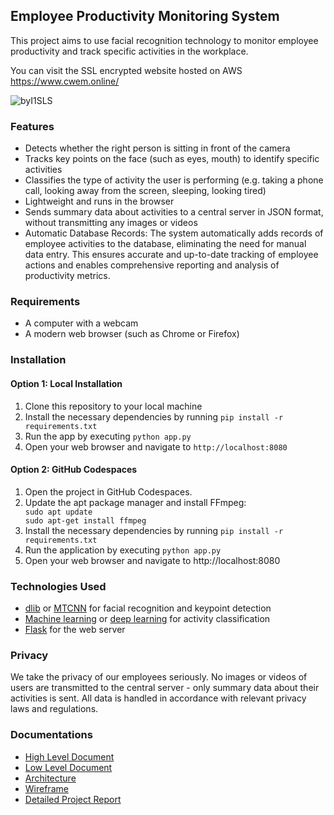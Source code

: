 <h2>Employee Productivity Monitoring System</h2>
<p>This project aims to use facial recognition technology to monitor employee productivity and track specific activities in the workplace.</p>
<p>You can visit the SSL encrypted website hosted on AWS <a href='https://www.cwem.online'>https://www.cwem.online/</a> </p>

![byI1SLS](https://github.com/RitikDutta/Company-work-environment-management/assets/30226719/18f4dd2e-bbc5-4e9c-bf02-24a25f73b259)


<h3>Features</h3>
<ul>
  <li>Detects whether the right person is sitting in front of the camera</li>
  <li>Tracks key points on the face (such as eyes, mouth) to identify specific activities</li>
  <li>Classifies the type of activity the user is performing (e.g. taking a phone call, looking away from the screen, sleeping, looking tired)</li>
  <li>Lightweight and runs in the browser</li>
  <li>Sends summary data about activities to a central server in JSON format, without transmitting any images or videos</li>
  <li>Automatic Database Records: The system automatically adds records of employee activities to the database, eliminating the need for manual data entry. This ensures accurate and up-to-date tracking of employee actions and enables comprehensive reporting and analysis of productivity metrics.
</li>
</ul>
<h3>Requirements</h3>
<ul>
  <li>A computer with a webcam</li>
  <li>A modern web browser (such as Chrome or Firefox)</li>
</ul>
<h3>Installation</h3>
<h4>
Option 1: Local Installation
</h4>
<ol>
  <li>Clone this repository to your local machine</li>
  <li>Install the necessary dependencies by running <code>pip install -r requirements.txt</code></li>
  <li>Run the app by executing <code>python app.py</code></li>
  <li>Open your web browser and navigate to <code>http://localhost:8080</code></li>
</ol>
<h4>
Option 2: GitHub Codespaces
</h4>
<ol>
<li>Open the project in GitHub Codespaces.</li>
<li>Update the apt package manager and install FFmpeg:</li>
  <code>sudo apt update
sudo apt-get install ffmpeg</code>
<li>Install the necessary dependencies by running <code>pip install -r requirements.txt</code></li>
<li>Run the application by executing <code>python app.py</code></li>
<li>Open your web browser and navigate to http://localhost:8080</li>
</ol>
<h3>Technologies Used</h3>
<ul>
  <li><a href="http://dlib.net/">dlib</a> or <a href="https://github.com/ipazc/mtcnn">MTCNN</a> for facial recognition and keypoint detection</li>
  <li><a href="https://en.wikipedia.org/wiki/Machine_learning">Machine learning</a> or <a href="https://en.wikipedia.org/wiki/Deep_learning">deep learning</a> for activity classification</li>
  <li><a href="https://flask.palletsprojects.com/">Flask</a> for the web server</li>
</ul>
<h3>Privacy</h3>
<p>We take the privacy of our employees seriously. No images or videos of users are transmitted to the central server - only summary data about their activities is sent. All data is handled in accordance with relevant privacy laws and regulations.</p> 


<h3>Documentations</h3>
<ul>
<li><a href="https://drive.google.com/file/d/1AklwM-ee5oV5-tXLqZOMUypA3-NK9k7q/view?usp=drive_link" target="_blank">High Level Document</a></li>
<li><a href="https://drive.google.com/file/d/1bv3qBY-Y_MwoefvuD7Ghl-Dmeja9cOYJ/view?usp=drive_link" target="_blank">Low Level Document</a></li>
<li><a href="https://drive.google.com/file/d/13nqPTGPSfySnF50K661maTPHLHOMXQVb/view?usp=drive_link" target="_blank">Architecture</a></li>
<li><a href="https://drive.google.com/file/d/1sOjQ_sQB-01kMbWRDC2V7iIgmY16xvu6/view?usp=drive_link" target="_blank">Wireframe</a></li>
<li><a href="https://drive.google.com/file/d/16Y0Kh0AyLUmWiQ7mSjctqdRTUDfTLEIH/view?usp=drive_link" target="_blank">Detailed Project Report</a></li>
</ul>

